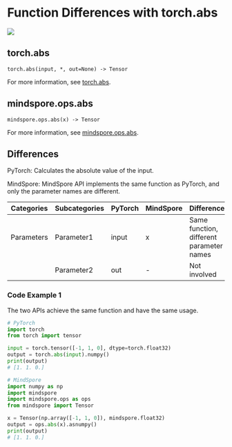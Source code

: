 # Function Differences with torch.abs

<a href="https://gitee.com/mindspore/docs/blob/master/docs/mindspore/source_en/note/api_mapping/pytorch_diff/abs.md" target="_blank"><img src="https://mindspore-website.obs.cn-north-4.myhuaweicloud.com/website-images/master/resource/_static/logo_source_en.png"></a>

## torch.abs

```text
torch.abs(input, *, out=None) -> Tensor
```

For more information, see [torch.abs](https://pytorch.org/docs/1.8.1/generated/torch.abs.html).

## mindspore.ops.abs

```text
mindspore.ops.abs(x) -> Tensor
```

For more information, see [mindspore.ops.abs](https://mindspore.cn/docs/en/master/api_python/ops/mindspore.ops.abs.html).

## Differences

PyTorch: Calculates the absolute value of the input.

MindSpore: MindSpore API implements the same function as PyTorch, and only the parameter names are different.

| Categories | Subcategories   | PyTorch     | MindSpore   | Differences   |
| ---- | ----- | ------- | --------- | --------------------- |
| Parameters | Parameter1 | input   | x | Same function, different parameter names |
|  | Parameter2 | out | - | Not involved |

### Code Example 1

The two APIs achieve the same function and have the same usage.

```python
# PyTorch
import torch
from torch import tensor

input = torch.tensor([-1, 1, 0], dtype=torch.float32)
output = torch.abs(input).numpy()
print(output)
# [1. 1. 0.]

# MindSpore
import numpy as np
import mindspore
import mindspore.ops as ops
from mindspore import Tensor

x = Tensor(np.array([-1, 1, 0]), mindspore.float32)
output = ops.abs(x).asnumpy()
print(output)
# [1. 1. 0.]
```
